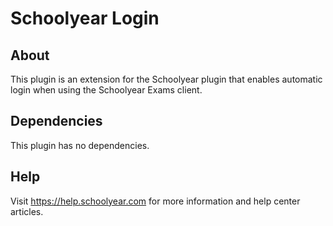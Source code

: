 # Schoolyear Login

## About
This plugin is an extension for the Schoolyear plugin that enables
automatic login when using the Schoolyear Exams client.

## Dependencies
This plugin has no dependencies.

## Help
Visit https://help.schoolyear.com for more information and help center
articles.
